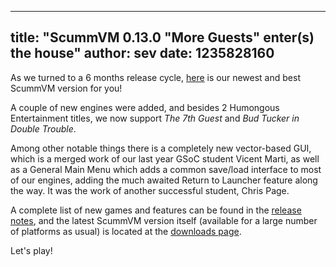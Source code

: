 
---
title: "ScummVM 0.13.0 \"More Guests\" enter(s) the house"
author: sev
date: 1235828160
---

As we turned to a 6 months release cycle, [here](/downloads/) is our newest and best ScummVM version for you!

A couple of new engines were added, and besides 2 Humongous Entertainment titles, we now support *The 7th Guest* and *Bud Tucker in Double Trouble*.

Among other notable things there is a completely new vector-based GUI, which is a merged work of our last year GSoC student Vicent Marti, as well as a General Main Menu which adds a common save/load interface to most of our engines, adding the much awaited Return to Launcher feature along the way. It was the work of another successful student, Chris Page.

A complete list of new games and features can be found in the [release notes](/frs/scummvm/0.13.0/ReleaseNotes), and the latest ScummVM version itself (available for a large number of platforms as usual) is located at the [downloads page](/downloads/).

Let's play!
